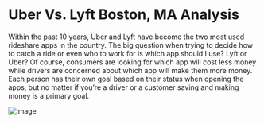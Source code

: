 # Uber Vs. Lyft Boston, MA Analysis 

Within the past 10 years, Uber and Lyft have become the two most used rideshare apps in the country. The big question when trying to decide how to catch a 
ride or even who to work for is which app should I use? Lyft or Uber? Of course, consumers are looking for which app will cost less money while drivers 
are concerned about which app will make them more money. Each person has their own goal based on their status when opening the apps, but no matter if 
you’re a driver or a customer saving and making money is a primary goal. 

![image](https://user-images.githubusercontent.com/100864997/192342342-6bb54003-0e3b-481e-a090-0d887bc37d88.png)
